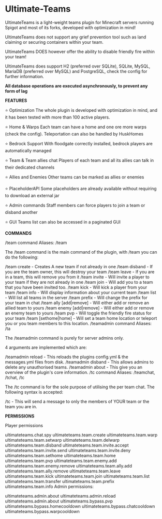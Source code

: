 # Ultimate-Teams
UltimateTeams is a light-weight teams plugin for Minecraft servers running Spigot and most of its forks, developed with optimization in mind!

UltimateTeams does not support any grief prevention tool such as land claiming or securing containers within your team.

UltimateTeams DOES however offer the ability to disable friendly fire within your team!

UltimateTeams does support H2 (preferred over SQLite), SQLite, MySQL, MariaDB (preferred over MySQL) and PostgreSQL, check the config for further information.

**All database operations are executed asynchronously, to prevent any form of lag**

**FEATURES**

⭐ Optimization
The whole plugin is developed with optimization in mind, and it has been tested with more than 100 active players.

⭐ Home & Warps
Each team can have a home and one ore more warps (check the config). Teleportation can also be handled by HuskHomes

⭐ Bedrock Support
With floodgate correctly installed, bedrock players are automatically managed

⭐ Team & Team allies chat
Players of each team and all its allies can talk in their dedicated channels

⭐ Allies and Enemies
Other teams can be marked as allies or enemies

⭐ PlaceholderAPI
Some placeholders are already available without requiring to download an external jar

⭐ Admin commands
Staff members can force players to join a team or disband another

⭐ GUI
Teams list can also be accessed in a paginated GUI

**COMMANDS**

/team command
Aliases: /team

The /team command is the main command of the plugin, with /team you can do the following:

/team create <name> - Creates A new team if not already in one
/team disband - If you are the team owner, this will destroy your team
/team leave - If you are in a team, this will remove you from it
/team invite <player> - Will invite a player to your team if they are not already in one
/team join - Will add you to a team that you have been invited too.
/team kick <player> - Will kick a player from your team
/team info - Will display information about your current team
/team list - Will list all teams in the server
/team prefix <prefix> - Will change the prefix for your team in chat
/team ally [add|remove] <team-name> - Will either add or remove an allied team to yours
/team enemy [add|remove] <team-name> - Will either add or remove an enemy team to yours
/team pvp - Will toggle the friendly fire status for your team
/team [sethome|home] - Will set a team home location or teleport you or you team members to this location.
/teamadmin command
Aliases: /ta

The /teamadmin command is purely for server admins only.

4 arguments are implemented which are:

/teamadmin reload - This reloads the plugins config.yml & the messages.yml files from disk.
/teamadmin disband <team-name> - This allows admins to delete any unauthorised teams.
/teamadmin about - This give you an overview of the plugin's core information.
/tc command
Aliases: /teamchat, /tchat, /tc

The /tc command is for the sole purpose of utilising the per team chat. The following syntax is accepted:

/tc <message> - This will send a message to only the members of YOUR team or the team you are in.

**PERMISSIONS**
 
Player permissions

ultimateteams.chat.spy
ultimateteams.team.create
ultimateteams.team.warp
ultimateteams.team.setwarp
ultimateteams.team.delwarp
ultimateteams.team.disband
ultimateteams.team.invite.accept
ultimateteams.team.invite.send
ultimateteams.team.invite.deny
ultimateteams.team.sethome
ultimateteams.team.home
ultimateteams.team.pvp
ultimateteams.team.enemy.add
ultimateteams.team.enemy.remove
ultimateteams.team.ally.add
ultimateteams.team.ally.remove
ultimateteams.team.leave
ultimateteams.team.kick
ultimateteams.team.join
ultimateteams.team.list
ultimateteams.team.transfer
ultimateteams.team.prefix
ultimateteams.team.info
Admin permissions:

ultimateteams.admin.about
ultimateteams.admin.reload
ultimateteams.admin.about
ultimateteams.bypass.pvp
ultimateteams.bypass.homecooldown
ultimateteams.bypass.chatcooldown
ultimateteams.bypass.warpcooldown
